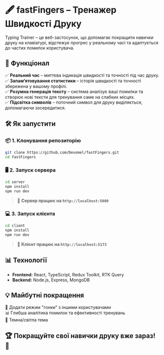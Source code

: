 # 🖋️ fastFingers – Тренажер Швидкості Друку  

Typing Trainer – це веб-застосунок, що допомагає покращити навички друку на клавіатурі, відстежує прогрес у реальному часі та адаптується до частих помилок користувача.  

## 🚀 Функціонал  

✅ **Реальний час** – миттєва індикація швидкості та точності під час друку.  
✅ **Запам’ятовування статистики** – історія швидкості та точності збережена у вашому профілі.  
✅ **Розумна генерація тексту** – система аналізує ваші помилки та створює нові тексти для тренування саме на слабких місцях.  
✅ **Підсвітка символів** – поточний символ для друку виділяється, допомагаючи зосередитися.  

## 🛠️ Як запустити  

### 📦 1. Клонування репозиторію  
```sh
git clone https://github.com/Devomel/fastFingers.git
cd fastFingers
```

### 🖥️ 2. Запуск сервера  
```sh
cd server
npm install
npm run dev
```
> 📌 **Сервер працює на `http://localhost:5000`**  

### 💻 3. Запуск клієнта  
```sh
cd client
npm install
npm run dev
```
> 📌 **Клієнт працює на `http://localhost:5173`**  

## 📊 Технології  

- **Frontend:** React, TypeScript, Redux Toolkit, RTK Query  
- **Backend:** Node.js, Express, MongoDB  


## 💡 Майбутні покращення  

🚀 Додати режим "гонки" з іншими користувачами  
📊 Глибша аналітика помилок та ефективності тренувань  
🎨 Темна/світла тема  

## 🏆 Покращуйте свої навички друку вже зараз! 🚀

